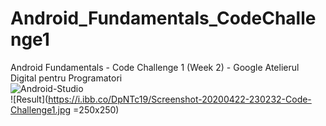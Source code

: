 # Android_Fundamentals_CodeChallenge1
Android Fundamentals - Code Challenge 1 (Week 2) - Google Atelierul Digital pentru Programatori
<br />
![Android-Studio](https://i.ibb.co/Xxrw25b/Screenshot-2020-04-22-at-23-03-51.png)
<br />
![Result](https://i.ibb.co/DpNTc19/Screenshot-20200422-230232-Code-Challenge1.jpg =250x250)
